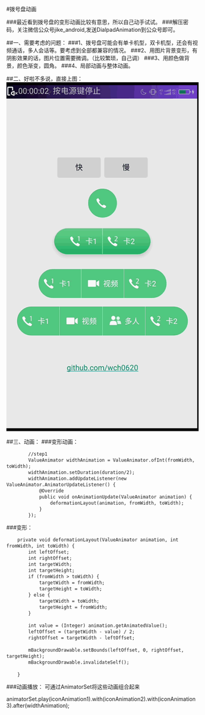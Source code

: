 #拨号盘动画


###最近看到拨号盘的变形动画比较有意思，所以自己动手试试。
###解压密码，关注微信公众号jike_android,发送DialpadAnimation到公众号即可。

##一、需要考虑的问题：
###1、拨号盘可能会有单卡机型，双卡机型，还会有视频通话，多人会话等。要考虑到全部都兼容的情况。
###2、用图片背景变形，有阴影效果的话，图片位置需要微调。（比较繁琐，自己调）
###3、用颜色做背景，颜色渐变，圆角。
###4、局部动画与整体动画。

##二、好啦不多说，直接上图：
![android](https://github.com/wch0620/DialpadAnimation/raw/master/gif/animation.gif)


##三、动画：
###变形动画：
```
        //step1
        ValueAnimator widthAnimation = ValueAnimator.ofInt(fromWidth, toWidth);
        widthAnimation.setDuration(duration/2);
        widthAnimation.addUpdateListener(new ValueAnimator.AnimatorUpdateListener() {
            @Override
            public void onAnimationUpdate(ValueAnimator animation) {
                deformationLayout(animation, fromWidth, toWidth);
            }
        });
```
###变形：

```
    private void deformationLayout(ValueAnimator animation, int fromWidth, int toWidth) {
        int leftOffset;
        int rightOffset;
        int targetWidth;
        int targetHeight;
        if (fromWidth > toWidth) {
            targetWidth = fromWidth;
            targetHeight = toWidth;
        } else {
            targetWidth = toWidth;
            targetHeight = fromWidth;
        }

        int value = (Integer) animation.getAnimatedValue();
        leftOffset = (targetWidth - value) / 2;
        rightOffset = targetWidth - leftOffset;
        
        mBackgroundDrawable.setBounds(leftOffset, 0, rightOffset, targetHeight);
        mBackgroundDrawable.invalidateSelf();

    }
```
###动画播放：
可通过AnimatorSet将这些动画组合起来

animatorSet.play(iconAnimation1).with(iconAnimation2).with(iconAnimation3).after(widthAnimation);
